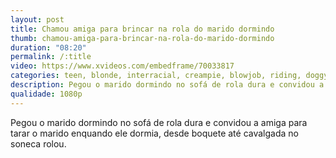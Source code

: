 ```yaml
---
layout: post
title: Chamou amiga para brincar na rola do marido dormindo
thumb: chamou-amiga-para-brincar-na-rola-do-marido-dormindo
duration: "08:20"
permalink: /:title
video: https://www.xvideos.com/embedframe/70033817
categories: teen, blonde, interracial, creampie, blowjob, riding, doggystyle, amateur, mature, oil, masturbation, blowjobs, big-ass, indian, big-tits, bbc
description: Pegou o marido dormindo no sofá de rola dura e convidou a amiga para tarar o marido enquando ele dormia, desde boquete até cavalgada no soneca rolou.
qualidade: 1080p
---
```

Pegou o marido dormindo no sofá de rola dura e convidou a amiga para tarar o marido enquando ele dormia, desde boquete até cavalgada no soneca rolou.